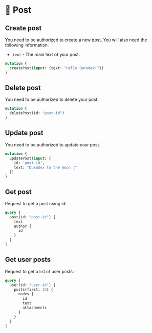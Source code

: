 # 📄 Post

## Create post

You need to be authorized to create a new post. You will also need the following information:

- `text` - The main text of your post.

```graphql
mutation {
  createPost(input: {text: "Hello Durudex!"})
}
```

## Delete post

You need to be authorized to delete your post.

```graphql
mutation {
  deletePost(id: "post-id")
}
```

## Update post

You need to be authorized to update your post.

```graphql
mutation {
  updatePost(input: {
    id: "post-id",
    text: "Durudex to the moon 🚀"
  })
}
```

## Get post

Request to get a post using id:

```graphql
query {
  post(id: "post-id") {
    text
    author {
      id
    }
  }
}
```

## Get user posts

Request to get a list of user posts:

```graphql
query {
  user(id: "user-id") {
    posts(first: 10) {
      nodes {
        id
        text
        attachments
      }
    }
  }
}
```
